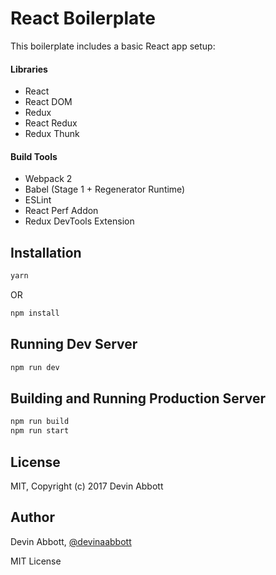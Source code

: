 # React Boilerplate

This boilerplate includes a basic React app setup:

#### Libraries

- React
- React DOM
- Redux
- React Redux
- Redux Thunk

#### Build Tools

- Webpack 2
- Babel (Stage 1 + Regenerator Runtime)
- ESLint
- React Perf Addon
- Redux DevTools Extension

## Installation

```bash
yarn
```

OR

```bash
npm install
```

## Running Dev Server

```bash
npm run dev
```

## Building and Running Production Server

```bash
npm run build
npm run start
```

## License

MIT, Copyright (c) 2017 Devin Abbott

## Author

Devin Abbott, [@devinaabbott](http://twitter.com/devinaabbott)

MIT License
